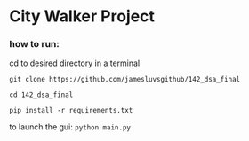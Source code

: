 # City Walker Project
### how to run:
cd to desired directory in a terminal

`git clone https://github.com/jamesluvsgithub/142_dsa_final`

`cd 142_dsa_final`

`pip install -r requirements.txt`

to launch the gui: `python main.py`